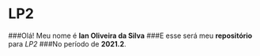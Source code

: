 # LP2
###Olá! Meu nome é **Ian Oliveira da Silva**
###E esse será meu **repositório** para *LP2* 
###No período de **2021.2**.
